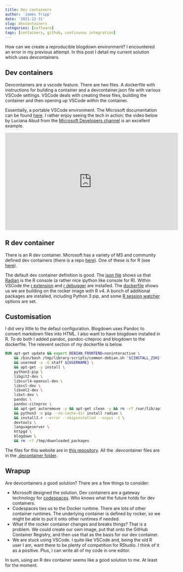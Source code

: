 ```yaml
---
title: Dev containers
author: 'James Tripp'
date: '2021-12-31'
slug: devcontainers
categories: [software]
tags: [containers, github, continuous integration]
---
```


How can we create a reproducible blogdown environment? I encountered an error in my previous attempt. In this post I detail my current solution which uses devcontainers.

## Dev containers

Devcontainers are a vscode feature. There are two files. A dockerfile with instructions for building a container and a devcontainer.json file with various VSCode settings. VSCode deals with creating these files, building the container and then opening up VSCode *within* the container.

Essentially, a portable VSCode environment. The Microsoft documentation can be found [here](https://microsoft.github.io/code-with-engineering-playbook/developer-experience/devcontainers/). I rather enjoy seeing the tech in action; the video below by Luciana Abud from the [Microsoft Developers channel](https://www.youtube.com/channel/UCsMica-v34Irf9KVTh6xx-g) is an excellent example.

<iframe width="560" height="315" src="https://www.youtube.com/embed/FvUpjdWnibo" title="YouTube video player" frameborder="0" allow="accelerometer; autoplay; clipboard-write; encrypted-media; gyroscope; picture-in-picture" allowfullscreen data-external="1"></iframe>

## R dev container

There is an R dev container. Microsoft has a variety of MS and community defined dev containers (there is a repo [here](https://github.com/microsoft/vscode-dev-containers/tree/main/containers)). One of these is for R (see [here](https://github.com/microsoft/vscode-dev-containers/tree/main/containers/r)).

The default dev container definition is good. The [json file](https://github.com/microsoft/vscode-dev-containers/blob/main/containers/r/.devcontainer/devcontainer.json) shows us that [Radian](https://github.com/randy3k/radian#:~:text=radian%20is%20an%20alternative%20console%20for%20the%20R,though%20its%20design%20is%20more%20aligned%20to%20julia.) is the R console (a rather nice ipython like console for R). Within VSCode the [r extension](https://marketplace.visualstudio.com/items?itemName=Ikuyadeu.r) and [r debugger](https://marketplace.visualstudio.com/items?itemName=RDebugger.r-debugger) are installed. The [dockerfile](https://github.com/microsoft/vscode-dev-containers/blob/main/containers/r/.devcontainer/Dockerfile) shows us we are building on the rocker image with R v4. A bunch of additional packages are installed, including Python 3 pip, and some [R session watcher](https://github.com/REditorSupport/vscode-R/wiki/R-Session-watcher) options are set.

## Customisation

I did very little to the defaul configuration. Blogdown uses Pandoc to convert markdown files into HTML. I also want to have blogdown installed in R. To do both I added pandoc, pandoc-citeproc and blogdown to the dockerfile. The relevent section of my dockerfile is below.

```dockerfile
RUN apt-get update && export DEBIAN_FRONTEND=noninteractive \
    && /bin/bash /tmp/library-scripts/common-debian.sh "${INSTALL_ZSH}" "${USERNAME}" "${USER_UID}" "${USER_GID}" "${UPGRADE_PACKAGES}" "true" "true" \
    && usermod -a -G staff ${USERNAME} \
    && apt-get -y install \
    python3-pip \
    libgit2-dev \
    libcurl4-openssl-dev \
    libssl-dev \
    libxml2-dev \
    libxt-dev \
    pandoc \
    pandoc-citeproc \
    && apt-get autoremove -y && apt-get clean -y && rm -rf /var/lib/apt/lists/* /tmp/library-scripts \
    && python3 -m pip --no-cache-dir install radian \
    && install2.r --error --skipinstalled --ncpus -1 \
    devtools \
    languageserver \
    httpgd \
    blogdown \
    && rm -rf /tmp/downloaded_packages
```

The files for this website are in [this repository](https://github.com/jamestripp/jamestripp-net). All the .devcontainer files are in the [.decontainer folder](https://github.com/jamestripp/jamestripp-net).

## Wrapup

Are devcontainers a good solution? There are a few things to consider:

* Microsoft designed the solution. Dev containers are a gateway technology for [codespaces](https://visualstudio.microsoft.com/services/github-codespaces/). Who knows what the future holds for dev containers.
* Codespaces ties us to the Docker runtime. There are lots of other container runtimes. The underlying container is defined by rocker, so we might be able to put it onto other runtimes if needed.
* What if the rocker container changes and breaks things? That is a problem. We could create our own image, put that onto the GitHub Container Registry, and then use that as the basis for our dev container.
* We are stuck using VSCode. I quite like VSCode and, being the old R user I am, want there to be plenty of competition for RStudio. I think of it as a positive. Plus, I can write all of my code in one editor.

In sum, using an R dev container seems like a good solution to me. At least for the moment.